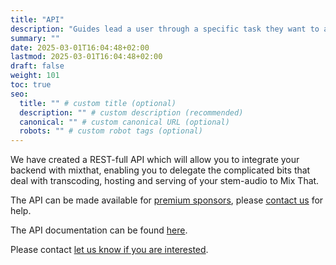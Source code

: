 ```yaml
---
title: "API"
description: "Guides lead a user through a specific task they want to accomplish, often with a sequence of steps."
summary: ""
date: 2025-03-01T16:04:48+02:00
lastmod: 2025-03-01T16:04:48+02:00
draft: false
weight: 101
toc: true
seo:
  title: "" # custom title (optional)
  description: "" # custom description (recommended)
  canonical: "" # custom canonical URL (optional)
  robots: "" # custom robot tags (optional)
---
```


We have created a REST-full API which will allow you to integrate your backend with mixthat, enabling you to delegate the complicated bits that deal with transcoding, hosting and serving of your stem-audio to Mix That.

The API can be made available for [premium sponsors](/docs/reference/sponsor-this-project/), please [contact us](/contact) for help.

The API documentation can be found [here](/openapi).

Please contact [let us know if you are interested](/contact).
